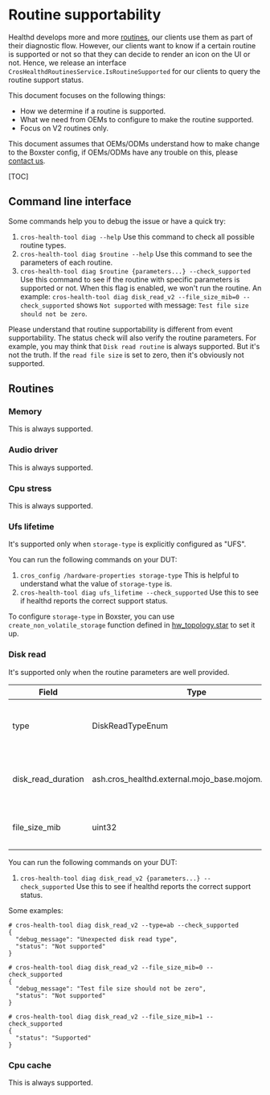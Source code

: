 # Routine supportability

Healthd develops more and more
[routines](https://chromium.googlesource.com/chromiumos/platform2/+/HEAD/diagnostics/mojom/public/cros_healthd_routines.mojom),
our clients use them as part of their diagnostic flow. However, our clients want
to know if a certain routine is supported or not so that they can decide to
render an icon on the UI or not. Hence, we release an interface
`CrosHealthdRoutinesService.IsRoutineSupported` for our clients to query the
routine support status.

This document focuses on the following things:
- How we determine if a routine is supported.
- What we need from OEMs to configure to make the routine supported.
- Focus on V2 routines only.

This document assumes that OEMs/ODMs understand how to make change to the
Boxster config, if OEMs/ODMs have any trouble on this, please
[contact us][team-contact].

[team-contact]: mailto:cros-tdm-tpe-eng@google.com

[TOC]

## Command line interface

Some commands help you to debug the issue or have a quick try:

1. `cros-health-tool diag --help` Use this command to check all possible routine
   types.
2. `cros-health-tool diag $routine --help` Use this command to see the
   parameters of each routine.
3. `cros-health-tool diag $routine {parameters...} --check_supported` Use this
   command to see if the routine with specific parameters is supported or not.
   When this flag is enabled, we won't run the routine. An example:
   `cros-health-tool diag disk_read_v2 --file_size_mib=0 --check_supported`
   shows `Not supported` with message: `Test file size should not be zero`.

Please understand that routine supportability is different from event
supportability. The status check will also verify the routine parameters. For
example, you may think that `Disk read routine` is always supported. But it's
not the truth. If the `read file size` is set to zero, then it's obviously not
supported.

## Routines

### Memory

This is always supported.

### Audio driver

This is always supported.

### Cpu stress

This is always supported.

### Ufs lifetime

It's supported only when `storage-type` is explicitly configured as "UFS".

You can run the following commands on your DUT:
1. `cros_config /hardware-properties storage-type` This is helpful to understand
   what the value of `storage-type` is.
2. `cros-health-tool diag ufs_lifetime --check_supported` Use this to see if
   healthd reports the correct support status.

To configure `storage-type` in Boxster, you can use
`create_non_volatile_storage` function defined in
[hw_topology.star](https://chromium.googlesource.com/chromiumos/config/+/refs/heads/main/util/hw_topology.star)
to set it up.

### Disk read

It's supported only when the routine parameters are well provided.

| Field | Type | Description | Rule |
| ----- | ---- | ----------- | ---- |
| type | DiskReadTypeEnum | Type of how disk reading is performed. | Only accept one of the ["linear", "random"]. |
| disk_read_duration | ash.cros_healthd.external.mojo_base.mojom.TimeDelta | Expected duration to read the test file in the routine. | Should greater than or equal to `1` second. |
| file_size_mib | uint32 | Test file size, in megabytes (MiB). | Should greater than or equal to `1`. |

You can run the following commands on your DUT:
1. `cros-health-tool diag disk_read_v2 {parameters...} --check_supported` Use
   this to see if healthd reports the correct support status.

Some examples:
```
# cros-health-tool diag disk_read_v2 --type=ab --check_supported
{
  "debug_message": "Unexpected disk read type",
  "status": "Not supported"
}

# cros-health-tool diag disk_read_v2 --file_size_mib=0 --check_supported
{
  "debug_message": "Test file size should not be zero",
  "status": "Not supported"
}

# cros-health-tool diag disk_read_v2 --file_size_mib=1 --check_supported
{
  "status": "Supported"
}
```

### Cpu cache

This is always supported.
